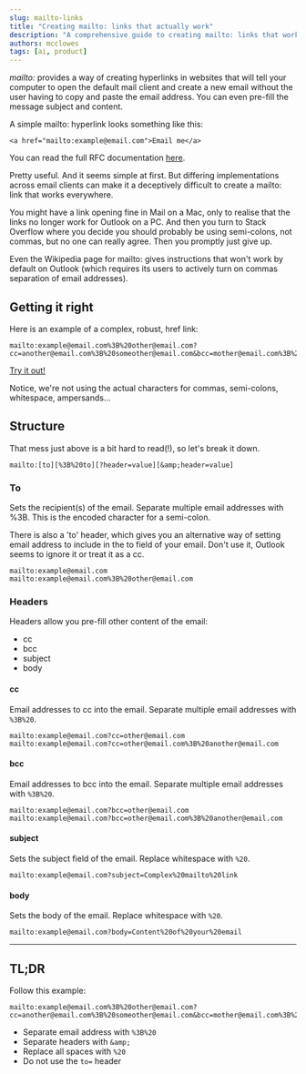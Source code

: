 ```yaml
---
slug: mailto-links
title: "Creating mailto: links that actually work"
description: "A comprehensive guide to creating mailto: links that work across all email clients."
authors: mcclowes
tags: [ai, product]
---
```


*mailto:* provides a way of creating hyperlinks in websites that will tell your computer to open the default mail client and create a new email without the user having to copy and paste the email address. You can even pre-fill the message subject and content.

<!--truncate-->

A simple mailto: hyperlink looks something like this:

```
<a href="mailto:example@email.com">Email me</a>
```

You can read the full RFC documentation [here](https://tools.ietf.org/html/rfc2368).


Pretty useful. And it seems simple at first. But differing implementations across email clients can make it a deceptively difficult to create a mailto: link that works everywhere.

You might have a link opening fine in Mail on a Mac, only to realise that the links no longer work for Outlook on a PC. And then you turn to Stack Overflow where you decide you should probably be using semi-colons, not commas, but no one can really agree. Then you promptly just give up.

Even the Wikipedia page for mailto: gives instructions that won't work by default on Outlook (which requires its users to actively turn on commas separation of email addresses).

## Getting it right

Here is an example of a complex, robust, href link:

```
mailto:example@email.com%3B%20other@email.com?cc=another@email.com%3B%20someother@email.com&bcc=mother@email.com%3B%20brother@email.com&subject=Your%20email%20subject&body=Content%20of%20your%20email
```

[Try it out!](https://codepen.io/mcclowes/pen/MZaREd)

Notice, we're not using the actual characters for commas, semi-colons, whitespace, ampersands…

## Structure

That mess just above is a bit hard to read(!), so let's break it down.

```
mailto:[to][%3B%20to][?header=value][&amp;header=value]
```

### To

Sets the recipient(s) of the email. Separate multiple email addresses with %3B. This is the encoded character for a semi-colon.

There is also a 'to' header, which gives you an alternative way of setting email address to include in the to field of your email. Don't use it, Outlook seems to ignore it or treat it as a cc.

```
mailto:example@email.com
mailto:example@email.com%3B%20other@email.com
```

### Headers

Headers allow you pre-fill other content of the email:

- cc
- bcc
- subject
- body

#### cc

Email addresses to cc into the email. Separate multiple email addresses with `%3B%20`.
```
mailto:example@email.com?cc=other@email.com
mailto:example@email.com?cc=other@email.com%3B%20another@email.com
```

#### bcc

Email addresses to bcc into the email. Separate multiple email addresses with `%3B%20`.

```
mailto:example@email.com?bcc=other@email.com
mailto:example@email.com?bcc=other@email.com%3B%20another@email.com
```

#### subject

Sets the subject field of the email. Replace whitespace with `%20`.

```
mailto:example@email.com?subject=Complex%20mailto%20link
```

#### body

Sets the body of the email. Replace whitespace with `%20`.

```
mailto:example@email.com?body=Content%20of%20your%20email
```

---

## TL;DR

Follow this example:

```
mailto:example@email.com%3B%20other@email.com?cc=another@email.com%3B%20someother@email.com&bcc=mother@email.com%3B%20brother@email.com&subject=Your%20email%20subject&body=Content%20of%20your%20email
```

- Separate email address with `%3B%20`
- Separate headers with `&amp;`
- Replace all spaces with `%20`
- Do not use the `to=` header